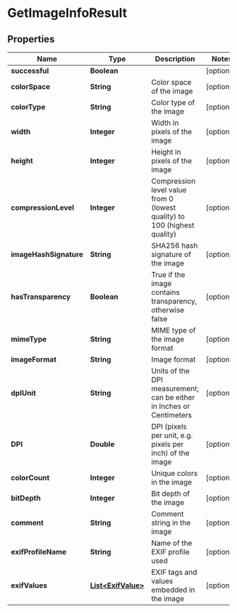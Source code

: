 
# GetImageInfoResult

## Properties
Name | Type | Description | Notes
------------ | ------------- | ------------- | -------------
**successful** | **Boolean** |  |  [optional]
**colorSpace** | **String** | Color space of the image |  [optional]
**colorType** | **String** | Color type of the image |  [optional]
**width** | **Integer** | Width in pixels of the image |  [optional]
**height** | **Integer** | Height in pixels of the image |  [optional]
**compressionLevel** | **Integer** | Compression level value from 0 (lowest quality) to 100 (highest quality) |  [optional]
**imageHashSignature** | **String** | SHA256 hash signature of the image |  [optional]
**hasTransparency** | **Boolean** | True if the image contains transparency, otherwise false |  [optional]
**mimeType** | **String** | MIME type of the image format |  [optional]
**imageFormat** | **String** | Image format |  [optional]
**dpIUnit** | **String** | Units of the DPI measurement; can be either in Inches or Centimeters |  [optional]
**DPI** | **Double** | DPI (pixels per unit, e.g. pixels per inch) of the image |  [optional]
**colorCount** | **Integer** | Unique colors in the image |  [optional]
**bitDepth** | **Integer** | Bit depth of the image |  [optional]
**comment** | **String** | Comment string in the image |  [optional]
**exifProfileName** | **String** | Name of the EXIF profile used |  [optional]
**exifValues** | [**List&lt;ExifValue&gt;**](ExifValue.md) | EXIF tags and values embedded in the image |  [optional]



